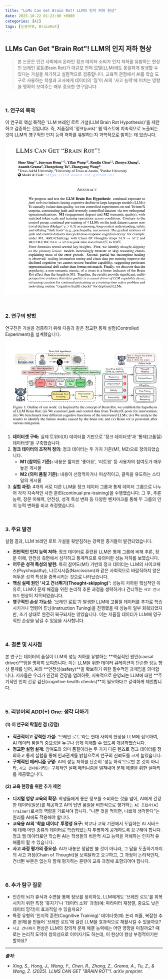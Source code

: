 ```yaml
---
title: "LLMs Can Get Brain Rot! LLM의 인지 저하 현상"
date: 2025-10-22 01:23:00 +0900
categories: [AI]
tags: [논문리뷰, BrainRot]
---
```


## LLMs Can Get "Brain Rot"! LLM의 인지 저하 현상

> 본 논문은 인간 사회에서 온라인 정크 데이터 소비가 인지 저하를 유발하는 현상인 브레인 로트(Brain Rot)가 대규모 언어 모델(LLM)에도 동일하게 발생할 수 있다는 가설을 제기하고 실험적으로 검증합니다. 교육적 관점에서 AI를 학습 도구로 사용하는 학생과 교사에게 데이터의 '질'이 AI의 '사고 능력'에 미치는 영향을 명확히 보여주는 매우 중요한 연구입니다.

<br>

### 1. 연구의 목적

이 연구의 핵심 목적은 'LLM 브레인 로트 가설(LLM Brain Rot Hypothesis)'을 제안하고 검증하는 것입니다. 즉, 저품질의 '정크(junk)' 웹 텍스트에 지속적으로 노출되는 것이 LLM의 영구적인 인지 능력 저하를 유발하는지 과학적으로 밝히는 데 있습니다.

![이미지](/assets/brain-rot-1.png)

<br>

### 2. 연구의 방법

연구진은 가설을 검증하기 위해 다음과 같은 정교한 통제 실험(Controlled Experiment)을 설계했습니다.

![이미지](/assets/brain-rot-2.png)

1.  **데이터셋 구축:** 실제 트위터(X) 데이터를 기반으로 '정크 데이터셋'과 '통제(고품질) 데이터셋'을 구축했습니다.
2.  **정크 데이터의 조작적 정의:** 정크 데이터는 두 가지 기준(M1, M2)으로 정의되었습니다.
    * **M1 (참여도 기준):** 내용은 짧지만 '좋아요', '리트윗' 등 사용자의 참여도가 매우 높은 게시물
    * **M2 (의미 품질 기준):** 내용이 선정적이거나 피상적이고, 클릭을 유도하는 스타일의 게시물
3.  **실험 과정:** 4개의 서로 다른 LLM을 정크 데이터 그룹과 통제 데이터 그룹으로 나누어 각각 지속적인 사전 훈련(continual pre-training)을 수행했습니다. 그 후, 추론 능력, 장문 이해력, 안전성, 성격 특성 변화 등 다양한 벤치마크를 통해 두 그룹의 인지 능력 변화를 비교 측정했습니다.

<br>

### 3. 주요 발견

실험 결과, LLM 브레인 로트 가설을 뒷받침하는 강력한 증거들이 발견되었습니다.

* **전반적인 인지 능력 저하:** 정크 데이터로 훈련된 LLM은 통제 그룹에 비해 추론, 장문 이해, 안전성 측면에서 심각하고 통계적으로 유의미한 성능 저하를 보였습니다.
* **어두운 성격 특성의 발현:** 특히 참여도(M1) 기반의 정크 데이터는 LLM의 사이코패스(Psychopathy), 나르시시즘(Narcissism)과 같은 사회적으로 바람직하지 않은 어두운 성격 특성을 증폭시키는 것으로 나타났습니다.
* **핵심 실패 원인 '사고 건너뛰기(Thought-skipping)':** 성능이 저하된 핵심적인 이유로, LLM이 문제 해결을 위한 논리적 추론 과정을 생략하거나 건너뛰는 `사고 건너뛰기` 현상이 지목되었습니다.
* **영구적인 손상 가능성:** '브레인 로트'가 발생한 LLM에 고품질 데이터를 추가로 학습시키거나 명령어 튜닝(Instruction Tuning)을 진행했을 때 성능이 일부 회복되었지만, 초기 상태로 완전히 복구되지는 않았습니다. 이는 저품질 데이터가 LLM에 영구적인 손상을 남길 수 있음을 시사합니다.

<br>

### 4. 결론 및 시사점

본 연구는 데이터의 품질이 LLM의 성능 저하를 유발하는 **핵심적인 원인(causal driver)**임을 명확히 보여줍니다. 이는 LLM을 위한 데이터 큐레이션이 단순한 성능 향상 문제를 넘어, AI의 **안전성(safety)**을 확보하기 위한 필수적인 과제임을 의미합니다. 저자들은 우리가 인간의 건강을 염려하듯, 지속적으로 운영되는 LLM에 대한 **주기적인 인지 건강 검진(cognitive health checks)**이 필요하다고 강력하게 제언합니다.

<br>

### 5. 리뷰어의 ADD(+) One: 생각 더하기

#### (1) 이 연구의 탁월한 점 (강점)
* **직관적이고 강력한 가설:** '브레인 로트'라는 현대 사회의 현상을 LLM에 접목하여, AI 데이터 품질의 중요성을 누구나 쉽게 이해할 수 있도록 개념화했습니다.
* **정교한 실험 설계:** 참여도와 의미 품질이라는 두 가지 다른 렌즈로 정크 데이터를 정의하고 통제 실험을 통해 인과관계를 밝힘으로써 연구의 신뢰도를 크게 높였습니다.
* **구체적인 메커니즘 규명:** AI의 성능 저하를 단순히 '성능 하락'으로만 본 것이 아니라, `사고 건너뛰기`라는 구체적인 실패 메커니즘을 밝혀내어 문제 해결을 위한 실마리를 제공했습니다.

#### (2) 교육 현장을 위한 추가 제언
* **디지털 영양 교육의 확장:** 학생들에게 좋은 정보를 소비하는 것을 넘어, AI에게 건강한 데이터(질문)를 제공하고 AI의 답변 품질을 비판적으로 평가하는 `AI 조련사(AI Trainer)`로서의 역량을 가르쳐야 합니다. "나쁜 것을 먹이면, 나쁘게 생각한다"는 원리를 AI에도 적용해야 합니다.
* **교육용 AI의 '학습 데이터' 투명성 요구:** 학교나 교육 기관에서 도입하는 AI 서비스에 대해 어떤 종류의 데이터로 학습되었는지 투명하게 공개하도록 요구해야 합니다. 정크 웹 데이터로만 학습된 AI는 학생들의 비판적 사고 능력을 저해하는 인지적 유해물이 될 수 있습니다.
* **사고 과정 평가의 중요성:** AI가 내놓은 정답만 볼 것이 아니라, 그 답을 도출하기까지의 사고 과정(Chain of Thought)을 보여달라고 요구하고, 그 과정이 논리적인지, 건너뛴 부분은 없는지 함께 평가하는 훈련이 교육 과정에 포함되어야 합니다.

<br>

### 6. 추가 탐구 질문

* 인간의 뇌가 휴식과 수면을 통해 정보를 정리하듯, LLM에게도 '브레인 로트'를 회복시키기 위한 특정 '휴지기'나 '데이터 소화' 과정(예: 파라미터 재정렬, 중요도 낮은 데이터 망각)이 효과적일 수 있을까요?
* 특정 유형의 '인지적 훈련(Cognitive Training)' 데이터셋(예: 논리 퍼즐, 복잡한 추론 문제)을 만들어 '브레인 로트'에 걸린 LLM을 효과적으로 재활시킬 수 있을까요?
* `사고 건너뛰기` 현상은 LLM의 창의적 문제 해결 능력에는 어떤 영향을 미칠까요? 때로는 논리적 도약이 창의성으로 이어지기도 하는데, 이 현상이 항상 부정적이기만 할까요?

---

_**출처:**_
* _Xing, S., Hong, J., Wang, Y., Chen, R., Zhang, Z., Grama, A., Tu, Z., & Wang, Z. (2025). LLMS CAN GET "BRAIN ROT"!. arXiv preprint._
